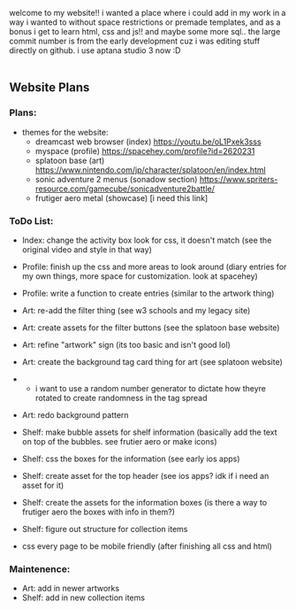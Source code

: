 welcome to my website!! i wanted a place where i could add in my work in a way i wanted to without space restrictions or premade templates, and as a bonus i get to learn html, css and js!! and maybe some more sql..
the large commit number is from the early development cuz i was editing stuff directly on github. i use aptana studio 3 now :D
<br /><br />
## Website Plans
### Plans:
- themes for the website:
  - dreamcast web browser (index) https://youtu.be/oL1Pxek3sss
  - myspace (profile) https://spacehey.com/profile?id=2620231
  - splatoon base (art) https://www.nintendo.com/jp/character/splatoon/en/index.html
  - sonic adventure 2 menus (sonadow section) https://www.spriters-resource.com/gamecube/sonicadventure2battle/
  - frutiger aero metal (showcase) [i need this link]

### ToDo List:
- Index: change the activity box look for css, it doesn't match (see the original video and style in that way)
- Profile: finish up the css and more areas to look around (diary entries for my own things, more space for customization. look at spacehey)
- Profile: write a function to create entries (similar to the artwork thing)
- Art: re-add the filter thing (see w3 schools and my legacy site)
- Art: create assets for the filter buttons (see the splatoon base website)
- Art: refine "artwork" sign (its too basic and isn't good lol)
- Art: create the background tag card thing for art (see splatoon website)
- - i want to use a random number generator to dictate how theyre rotated to create randomness in the tag spread
- Art: redo background pattern
- Shelf: make bubble assets for shelf information (basically add the text on top of the bubbles. see frutier aero or make icons)
- Shelf: css the boxes for the information (see early ios apps)
- Shelf: create asset for the top header (see ios apps? idk if i need an asset for it)
- Shelf: create the assets for the information boxes (is there a way to frutiger aero the boxes with info in them?)
- Shelf: figure out structure for collection items

- css every page to be mobile friendly (after finishing all css and html)

### Maintenence:
- Art: add in newer artworks
- Shelf: add in new collection items
